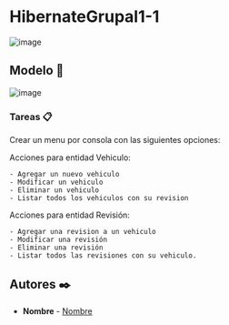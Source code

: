 # HibernateGrupal1-1

![image](https://user-images.githubusercontent.com/117438320/201529668-8e4992b8-750f-49db-92c8-ff9fc1f5839e.png)


## Modelo 🚀


![image](https://user-images.githubusercontent.com/117438320/201530739-8aa28087-f0f1-4ead-983a-b9ad62b57d43.png)


### Tareas 📋

Crear un menu por consola con las siguientes opciones:

Acciones para entidad Vehiculo:
```
- Agregar un nuevo vehiculo
- Modificar un vehiculo
- Eliminar un vehiculo
- Listar todos los vehiculos con su revision
```

Acciones para entidad Revisión:
```
- Agregar una revision a un vehiculo
- Modificar una revisión
- Eliminar una revisión
- Listar todos las revisiones con su vehiculo.
```


## Autores ✒️

* **Nombre** - [Nombre](https://github.com/xxx)

